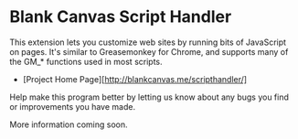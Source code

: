 Blank Canvas Script Handler
============================

This extension lets you customize web sites by running bits of JavaScript on pages. It's similar to Greasemonkey for Chrome, and supports many of the GM_* functions used in most scripts. 

* [Project Home Page][http://blankcanvas.me/scripthandler/]

Help make this program better by letting us know about any bugs you find or improvements you have made.

More information coming soon.
